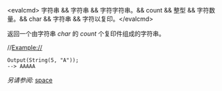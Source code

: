 \<evalcmd\> 字符串 && 字符串 && 字符字符串。&& count && 整型 && 字符数量。&& char && 字符串 && 字符以复印。\</evalcmd\>

返回一个由字符串 *char* 的 *count* 个复印件组成的字符串。

//<Example://>

    Output(String(5, "A"));
    --> AAAAA

*另请参阅:* [space](space.zh.md)